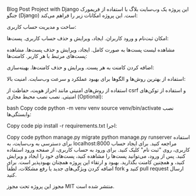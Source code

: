 
Blog Post Project with Django
این پروژه یک وب‌سایت بلاگ با استفاده از فریمورک جنگو (Django) است. این پروژه امکانات زیر را فراهم می‌کند:

ساخت و مدیریت حساب کاربری:

امکان ثبت‌نام و ورود کاربران.
ایجاد، ویرایش و حذف حساب کاربری.
پست‌ها:

مشاهده لیست پست‌ها به صورت کامل.
ایجاد، ویرایش و حذف پست‌ها.
مشاهده پست‌های مرتبط با هر کاربر.
کامنت‌ها:

اضافه کردن کامنت به هر پست.
ویرایش و حذف کامنت‌ها.
بهینه‌سازی:

استفاده از بهترین روش‌ها و الگوها برای بهبود عملکرد و سرعت وب‌سایت.
امنیت بالا:

استفاده از روش‌های امنیتی مانند احراز هویت، حفاظت از csrf و استفاده از توکن‌های امنیتی.
نصب
نصب محیط مجازی (Optional):

bash
Copy code
python -m venv venv
source venv/bin/activate
نصب وابستگی‌ها:

Copy code
pip install -r requirements.txt
اجرا:

Copy code
python manage.py migrate
python manage.py runserver
استفاده
برای دسترسی به وب‌سایت، به localhost:8000 مراجعه کنید.
برای ایجاد حساب کاربری، روی "ثبت نام" کلیک کنید.
برای ورود به حساب کاربری، از صفحه ورود استفاده کنید.
پس از ورود، می‌توانید پست‌ها را مشاهده کنید، پست‌های خود را ایجاد و ویرایش کنید، و همچنین کامنت بگذارید.
بهبود و ارتقاء
این پروژه همچنان بهبود‌پذیر است. برای اضافه کردن ویژگی‌های جدید یا رفع مشکلات، لطفاً fork کنید و pull request ارسال کنید.

مجوز
این پروژه تحت مجوز MIT منتشر شده است.
